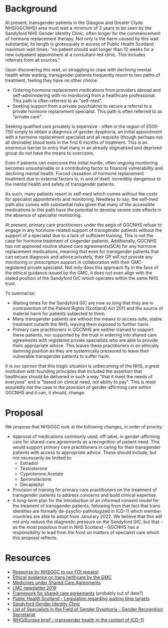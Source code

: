 # Background

At present, transgender patients in the Glasgow and Greater Clyde NHS(GGCNHS) area must wait a minimum of 3 years to be seen by the Sandyford NHS Gender Identity Clinic, often longer for the commencement of hormone replacement therapy. Not only is the harm caused by this wait substantial, its length is grotesquely in excess of Public Health Scotland maximum wait times: "no patient should wait longer than 12 weeks for a new outpatient appointment at a consultant-led clinic. This includes referrals from all sources."

Upon discovering this wait, or struggling to cope with declining mental health while waiting, transgender patients frequently resort to two paths of treatment, feeling they have no other choice:
- Ordering hormone replacement medications from providers abroad and self-administering with no monitoring from a healthcare professional. This path is often referred to as "self-med".
- Seeking support from a private psychiatrist to secure a referral to a private hormone replacement specialist. This path is often referred to as "private care".

Seeking qualified care privately is expensive - often in the region of £500-750 simply to obtain a diagnosis of gender dysphoria, an initial appointment with a hormone replacement specialist and all requisite (though perhaps not all desirable) blood tests in the first 6 months of treatment. This is an enormous barrier to entry that many in an already stigmatised and deprived group do not have the means to overcome. 

Even if patients can overcome this initial hurdle, often ongoing monitoring becomes unsustainable or a contributing factor to financial vulnerability and declining mental health. Forced cessation of hormone replacement treatment due to external factors is, in and of itself,  incredibly dangerous to the mental health and safety of transgender patients.

As such, many patients resort to self-med which comes without the costs for specialist appointments and monitoring. Needless to say, the self-med path also comes with substantial risks given that many of the accessible medications to this path have the potential to develop severe side effects in the absence of specialist monitoring.

At present, primary care practitioners under the aegis of GGCNHS refuse to engage in any hormone-related support of transgender patients without the support of a specialist due to a lack of sufficient training. This is not the case for hormone treatment of cisgender patients. Additionally, GGCNHS has not approved routine shared care agreements(SCA) for any hormone replacement medications, meaning that even for transgender patients that can secure diagnosis and advice privately, their GP will not provide any monitoring or prescription support in collaboration with their GMC-registered private specialist. Not only does this approach fly in the face of the ethical guidance issued by the GMC, it does not even align with the stated position of the Sandyford GIC which operates within the same NHS trust.

To summarise:
- Waiting times for the Sandyford GIC are now so long that they are in contravention of the Patient Rights (Scotland) Act 2011 and the source of material harm for patients subjected to them.
- Many transgender patients are without the means to access safe, stable treatment outwith the NHS, leaving them exposed to further harm.
- Primary care practitioners in GGCNHS are neither trained to support these patients, nor supported by the trust in entering into shared care agreements with registered private specialists who are able to provide them appropriate advice. This leaves these practitioners in an ethically damning position as they are systemically pressured to leave their vulnerable transgender patients to suffer harm.

It is our opinion that this tragic situation is unbecoming of the NHS, a great institution with founding principles that included the assertion that healthcare should be delivered in such a way "that it meet the needs of everyone" and is "based on clinical need, not ability to pay". This is most assuredly not the case in the provision of gender-affirming care within GGCNHS and it can, it should, change.

# Proposal

We propose that NHSGGC look at the following changes, in order of priority:
- Approval of medications commonly used, off-label, in gender-affirming care for shared-care agreements as a recognition of patient need. This would support primary care practitioners in caring for their transgender patients with access to appropriate advice. These should include, but not necessarily be limited to:
  - Estradiol
  - Testosterone
  - Cyproterone Acetate
  - Spironolactone
  - Decapeptyl
- Provision of training for primary care practitioners on the treatment of transgender patients to address concerns and build clinical expertise.
- A long-term plan for the introduction of an informed consent model for the treament of transgender patients, following from that fact that trans identities are formally de-psycho-pathologized in ICD-11 which member countries are able to adopt from Janurary 2022. We believe that this will not only reduce the diagnostic pressure on the Sandyford GIC, but that - as the most populous trust in NHS Scotland - GGCNHS has a responsibility to lead from the front on matters of specialist care which this proposal reflects.

# Resources

- [Response by NHSGGC to our FOI request][FOI]
- [Ethical guidance on trans helthcare by the GMC][GMC]
- [Medicines under Shared Care Agreements][SCA]
- [LMC newsletter 2019][LMC-2019]
- [Framework for shared care agreements][SC-framework] (probably out of date?)
- [Public Health Scotland - Legislation regarding waiting time targets](https://www.isdscotland.org/Health-Topics/Waiting-Times/Inpatient-Day-Cases-and-Outpatients/)
- [Sandyford Gender Identity Clinic](https://www.sandyford.scot/sexual-health-services/gender-identity-service/)
- [List of Specialists in the Field of Gender Dysphoria - Gender Recognition Secretariat](https://www.gov.uk/government/publications/gender-dysphoria-list-of-specialists-t493)
- [WHO/Europe brief – transgender health in the context of ICD-11](https://www.euro.who.int/en/health-topics/health-determinants/gender/gender-definitions/whoeurope-brief-transgender-health-in-the-context-of-icd-11)

[GMC]: https://www.gmc-uk.org/ethical-guidance/ethical-hub/trans-healthcare
[SCA]: https://ggcmedicines.org.uk/shared-care-agreements/
[LMC-2019]: ./LMC-2019.pdf
[SC-framework]: ./SC-framework.pdf
[FOI]: ./FOI.pdf
